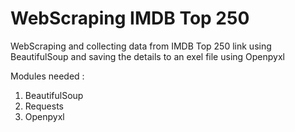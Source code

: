 # WebScraping IMDB Top 250
 WebScraping and collecting data from IMDB Top 250 link using BeautifulSoup and saving the details to an exel file using Openpyxl

Modules needed :
1. BeautifulSoup
2. Requests
3. Openpyxl
